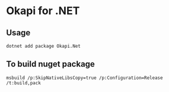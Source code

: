 # Okapi for .NET

## Usage

```
dotnet add package Okapi.Net
```

## To build nuget package

```
msbuild /p:SkipNativeLibsCopy=true /p:Configuration=Release /t:build,pack
```
